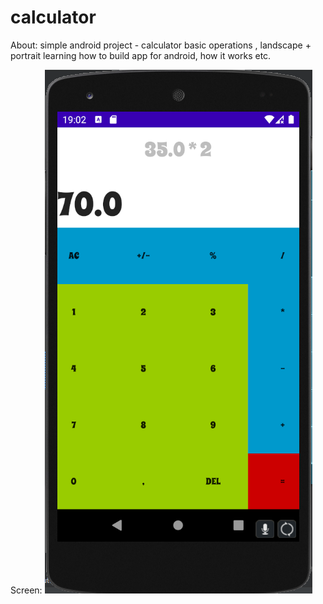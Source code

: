 # calculator

About:
simple android project - calculator basic operations , landscape + portrait
learning how to build app for android, how it works etc.

Screen:
<img src = "https://github.com/fay3r/calculatorAndroid/blob/master/img/1.png?raw=true" />
